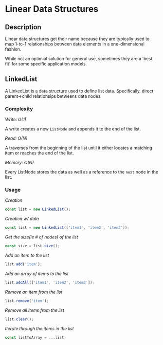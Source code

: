 # Linear Data Structures

## Description

Linear data structures get their name because they are typically used to map 1-to-1 relationships between data elements in a one-dimensional fashion.

While not an optimial solution for general use, sometimes they are a 'best fit' for some specific application models.

## LinkedList

A LinkedList is a data structure used to define list data. Specifically, direct parent->child relationsips betweens data nodes. 

### Complexity

*Write: O(1)*

A write creates a new `ListNode` and appends it to the end of the list.

*Read: O(N)*

A traverses from the beginning of the list until it either locates a matching item or reaches the end of the list. 

*Memory: O(N)*

Every ListNode stores the data as well as a reference to the `next` node in the list.

### Usage

*Creation*

```javascript
const list = new LinkedList();
```

*Creation w/ data*

```javascript
const list = new LinkedList(['item1', 'item2', 'item3']);
```

*Get the size(ie # of nodes) of the list*

```javascript
const size = list.size();
```

*Add an item to the list*

```javascript
list.add('item');
```

*Add an array of items to the list*

```javascript
list.addAll(['item1', 'item2', 'item3']);
```

*Remove an item from the list*

```javascript
list.remove('item');
```

*Remove all items from the list*

```javascript
list.clear();
```

*Iterate through the items in the list*

```javascript
const listToArray = ...list;
```
